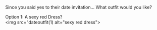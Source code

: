 Since you said yes to their date invitation...
What outfit would you like?

Option 1: A sexy red Dress? <br>
<img src="dateoutfit(1) alt="sexy red dress">